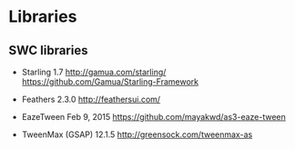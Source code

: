 # Libraries

SWC libraries
-------------

- Starling 1.7
http://gamua.com/starling/
https://github.com/Gamua/Starling-Framework

- Feathers 2.3.0
http://feathersui.com/

- EazeTween Feb 9, 2015
https://github.com/mayakwd/as3-eaze-tween

- TweenMax (GSAP) 12.1.5
http://greensock.com/tweenmax-as
